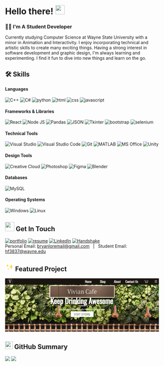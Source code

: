 # Hello there! <img src="https://media.giphy.com/media/hvRJCLFzcasrR4ia7z/giphy.gif" width="30px" height="30px" />
### 👨‍🎓 I'm A Student Developer
Currently studying Computer Science at Wayne State University with a minor in Animation and Interactivity. 
I enjoy incorporating technical and artistic skills to create many exciting things. Having a strong interest in software development and graphic design, I'm always learning and experimenting. I find it fun to dive into new things and learn on the go. 
   
<!------------------------------------------------------------------------------------------------------------------------------------------------->
## 🛠️ Skills  

#### Languages 
![C++](https://img.shields.io/badge/C%2B%2B-00589d?style=for-the-badge&logo=C%2B%2B&logoColor=white)
![C#](https://img.shields.io/badge/C%23-9f74da?style=for-the-badge&logo=C+sharp&logoColor=white)
![python](https://img.shields.io/badge/Python-FFD43B?style=for-the-badge&logo=python&logoColor=blue)
![html](https://img.shields.io/badge/HTML5-E34F26?style=for-the-badge&logo=html5&logoColor=white)
![css](https://img.shields.io/badge/CSS3-1572B6?style=for-the-badge&logo=css3&logoColor=white)
![javascript](https://img.shields.io/badge/JavaScript-323330?style=for-the-badge&logo=javascript&logoColor=F7DF1E)

#### Frameworks & Libraries
![React](https://img.shields.io/badge/React-303031?style=for-the-badge&logo=React)
![Node JS](https://img.shields.io/badge/Node.js-339933?style=for-the-badge&logo=nodedotjs&logoColor=white)
![Pandas](https://img.shields.io/badge/Pandas-2C2D72?style=for-the-badge&logo=pandas&logoColor=white)
![JSON](https://img.shields.io/badge/json-5E5C5C?style=for-the-badge&logo=json&logoColor=white)
![Tkinter](https://img.shields.io/badge/Tkinter-2C64BA?style=for-the-badge&logo=Python&logoColor=white)
![bootstrap](https://img.shields.io/badge/Bootstrap-563D7C?style=for-the-badge&logo=bootstrap&logoColor=white)
![selenium](https://img.shields.io/badge/selenium-00b400?style=for-the-badge&logo=selenium&logoColor=white)

#### Technical Tools
![Visual Studio](https://img.shields.io/badge/Visual_Studio-813FA2?style=for-the-badge&logo=Visual+Studio)
![Visual Studio Code](https://img.shields.io/badge/Visual_Studio_Code-3C80C1?style=for-the-badge&logo=Visual+Studio+Code)
![Git](https://img.shields.io/badge/GIT-E44C30?style=for-the-badge&logo=git&logoColor=white)
![MATLAB](https://img.shields.io/badge/MATLAB-0B7AB4?style=for-the-badge&logo=matomo)
![MS Office](https://img.shields.io/badge/MS_Office-eb3d01?style=for-the-badge&logo=Microsoft+Office&logoColor=white)
![Unity](https://img.shields.io/badge/Unity-25385C?style=for-the-badge&logo=Unity)

#### Design Tools  
![Creative Cloud](https://img.shields.io/badge/Creative_Cloud-ff8f00?style=for-the-badge&logo=Adobe+Creative+Cloud&logoColor=white)
![Photoshop](https://img.shields.io/badge/Photoshop-263C89?style=for-the-badge&logo=Adobe+Photoshop&logoColor=white)
![Figma](https://img.shields.io/badge/figma-000000?style=for-the-badge&logo=figma&logoColor=white)
![Blender](https://img.shields.io/badge/Blender-FB8100?style=for-the-badge&logo=Blender&logoColor=white)

#### Databases
![MySQL](https://img.shields.io/badge/MySQL-005C84?style=for-the-badge&logo=mysql&logoColor=white)  

#### Operating Systems
![Windows](https://img.shields.io/badge/Windows-0078D6?style=for-the-badge&logo=windows&logoColor=white)
![Linux](https://img.shields.io/badge/_Linux-FFD235?style=for-the-badge&logo=Linux&logoColor=black)
  
<!------------------------------------------------------------------------------------------------------------------------------------------------->
## <img src="https://media.tenor.com/6ph1w40DrykAAAAi/handshake-joypixels.gif" width="30px" height="30px" /> Get In Touch 

[![portfolio](https://img.shields.io/badge/Portfolio-5340ff?style=for-the-badge&logo=Google-chrome&logoColor=white)](https://bryanlor.webflow.io/)
[![resume](https://img.shields.io/badge/Resume-4285F4?style=for-the-badge&logo=read-the-docs&logoColor=white)](Bryan_Lor_Resume_2022.pdf)
[![LinkedIn](https://img.shields.io/badge/LinkedIn-0c64c5?style=for-the-badge&logo=linkedin&logoColor=white)](https://www.linkedin.com/in/bryan-lor/)
[![Handshake](https://img.shields.io/badge/Handshake-ff1616?style=for-the-badge&logo=handshake&logoColor=white)](https://app.joinhandshake.com/stu/users/32925718)  
Personal Email: bryanloremail@gmail.com &nbsp;  | &nbsp;  Student Email: hf3837@wayne.edu  
  
<!------------------------------------------------------------------------------------------------------------------------------------------------->
## <img src="https://github.com/Bryan-Lor/Bryan-Lor/blob/main/images/gifs/emoji_sparkles.gif" width="28px" height="28px" /> Featured Project
<!---
![Sparkles Emoji]<img src="https://github.com/Bryan-Lor/Bryan-Lor/blob/main/images/gifs/emoji_sparkles.gif" width="30px" height="30px" />
![Sparkles Gif]<img src="https://media2.giphy.com/media/J5LrdRAtbHAERamauT/giphy.gif?cid=790b761186d3ed7ad646d1e5f7f3128104484106583f53ab&rid=giphy.gif&ct=s" width="30px" height="30px" />
![Lets Code Gif]<img src="https://media1.giphy.com/media/hqU2KkjW5bE2v2Z7Q2/giphy.gif?cid=790b7611a8912630958004a69fd8ee91206b9c4d7edb854c&rid=giphy.gif&ct=ts" />
--->

[![Vivian Cafe](https://github.com/Bryan-Lor/Vivian-Cafe/blob/main/images/viviancafe_banner.PNG)](https://github.com/Bryan-Lor/Vivian-Cafe)
  
<!------------------------------------------------------------------------------------------------------------------------------------------------->
## <img src="https://media1.giphy.com/media/IzLejEn5juzsLN4AqX/giphy.gif?cid=ecf05e47c17o5fz2gwmnk1h7m2uiqo9fd2kusje4z3bup8fa&rid=giphy.gif&ct=s" width="25px" height="25px" /> GitHub Summary

<div>
<img width="50%" src="https://github-readme-stats.vercel.app/api?username=Bryan-Lor&theme=transparent&show_icons=true&hide_border=true&count_private=true" />
<img width="49%" src="https://github-readme-stats.vercel.app/api/top-langs/?username=Bryan-Lor&theme=transparent&show_icons=true&hide_border=true&layout=compact" />
</div>
   
<!---
![GitHub Summary](https://github-readme-stats.vercel.app/api?username=Bryan-Lor&theme=transparent&show_icons=true&hide_border=true&count_private=true)
![GitHub Language Stats](https://github-readme-stats.vercel.app/api/top-langs/?username=Bryan-Lor&theme=transparent&show_icons=true&hide_border=true&layout=compact) 
![GitHub Trophies](https://github-profile-trophy.vercel.app/?username=Bryan-Lor)
--->
  
  
<!---
![GitHub](https://img.shields.io/badge/GitHub-000000?style=for-the-badge&logo=GitHub&logoColor=white)
--->
